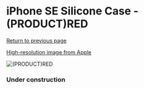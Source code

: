 # iPhone SE Silicone Case - (PRODUCT)RED

[Return to previous page](/iphone_7)

[High-resolution image from Apple](https://store.storeimages.cdn-apple.com/8756/as-images.apple.com/is/MN6H3?wid=4500&hei=4500&fmt=png)

<div style="width: 384px"><img src="/everypreview/MN6H3.png" alt="(PRODUCT)RED"></div>

### Under construction
